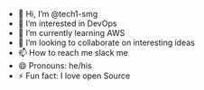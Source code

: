 - 👋 Hi, I’m @tech1-smg
- 👀 I’m interested in DevOps
- 🌱 I’m currently learning AWS
- 💞️ I’m looking to collaborate on interesting ideas
- 📫 How to reach me slack me
- 😄 Pronouns: he/his
- ⚡ Fun fact: I love open Source
